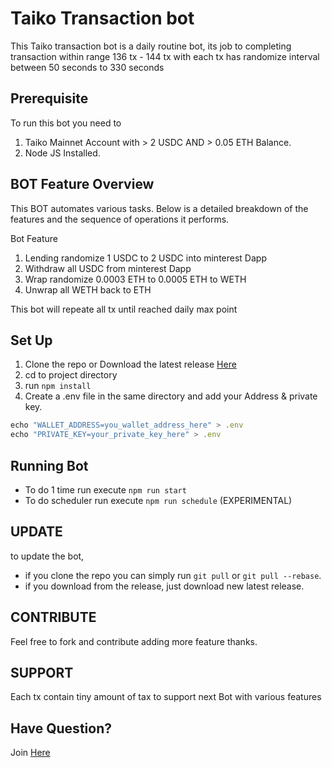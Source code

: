 # Taiko Transaction bot

This Taiko transaction bot is a daily routine bot, its job to completing transaction within range 136 tx - 144 tx with each tx has randomize interval between 50 seconds to 330 seconds

## Prerequisite

To run this bot you need to

1. Taiko Mainnet Account with > 2 USDC AND > 0.05 ETH Balance.
2. Node JS Installed.

## BOT Feature Overview

This BOT automates various tasks. Below is a detailed breakdown of the features and the sequence of operations it performs.

Bot Feature

1. Lending randomize 1 USDC to 2 USDC into minterest Dapp
2. Withdraw all USDC from minterest Dapp
3. Wrap randomize 0.0003 ETH to 0.0005 ETH to WETH
4. Unwrap all WETH back to ETH

This bot will repeate all tx until reached daily max point

## Set Up

1. Clone the repo or Download the latest release [Here](https://github.com/0xFess/TaikoBot)
2. cd to project directory
3. run `npm install`
5. Create a .env file in the same directory and add your Address & private key.

```js
echo "WALLET_ADDRESS=you_wallet_address_here" > .env
echo "PRIVATE_KEY=your_private_key_here" > .env

```

## Running Bot

- To do 1 time run execute `npm run start`
- To do scheduler run execute `npm run schedule` (EXPERIMENTAL)

## UPDATE

to update the bot,

- if you clone the repo you can simply run `git pull` or `git pull --rebase`.
- if you download from the release, just download new latest release.

## CONTRIBUTE

Feel free to fork and contribute adding more feature thanks.

## SUPPORT
Each tx contain tiny amount of tax to support next Bot with various features

## Have Question?
Join [Here](https://t.me/TaikoTxSupport)
